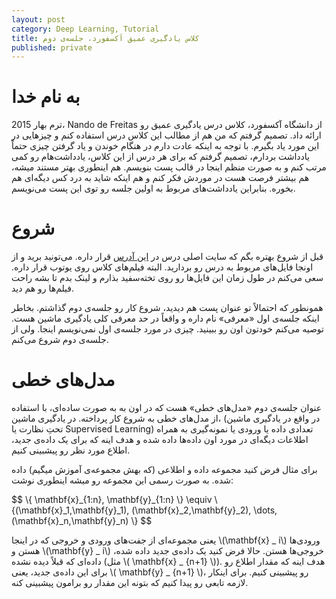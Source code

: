 ```yaml
---
layout: post
category: Deep Learning, Tutorial
title: کلاس یادگیری عمیق آکسفورد، جلسه‌ی دوم
published: private
---
```

به نام خدا
===========

ترم بهار 2015، Nando de Freitas از دانشگاه آکسفورد، کلاس درس یادگیری عمیق رو ارائه داد. تصمیم گرفتم که من هم از مطالب این کلاس درس استفاده کنم و چیزهایی در این مورد یاد بگیرم. 
با توجه به اینکه عادت دارم در هنگام خوندن و یاد گرفتن چیزی حتماً یادداشت بردارم، تصمیم گرفتم که برای هر درس از این کلاس، یادداشت‌هام رو کمی مرتب کنم و به صورت منظم اینجا در قالب پست بنویسم. هم اینطوری بهتر مستند میشه، هم بیشتر فرصت هست در موردش فکر کنم و هم اینکه شاید به درد کس دیگه‌ای هم بخوره. 
بنابراین یادداشت‌های مربوط به اولین جلسه رو توی این پست می‌نویسم.


شروع
=====

قبل از شروع بهتره بگم که سایت اصلی درس در [این آدرس](https://www.cs.ox.ac.uk/people/nando.defreitas/machinelearning/) قرار داره.
 می‌تونید برید و از اونجا فایل‌های مربوط به درس رو بردارید. البته فیلم‌های کلاس روی یوتوب قرار داره. سعی می‌کنم در طول زمان این فایل‌ها رو روی تخته‌سفید بذارم و لینک بدم تا بشه راحت فیلم‌ها رو هم دید.

همونطور که احتمالاً تو عنوان پست هم دیدید، شروع کار رو جلسه‌ی دوم گذاشتم. بخاطر اینکه جلسه‌ی اول «معرفی» نام داره و واقعاً در حد معرفی کلی یادگیری ماشین هست. توصیه می‌کنم خودتون اون رو ببینید. چیزی در مورد جلسه‌ی اول نمی‌نویسم اینجا. ولی از جلسه‌ی دوم شروع می‌کنم.


مدل‌های خطی
===========
عنوان جلسه‌ی دوم «مدل‌های خطی» هست که در اون به به صورت ساده‌ای، با استفاده از مدل‌های خطی به شروع کار پرداخته.
در یادگیری ماشین، (در واقع در یادگیری ماشین تحتِ نظارت یا Supervised Learning) تعدادی داده یا ورودی یا نمونه‌گیری به همراه اطلاعات دیگه‌ای در مورد اون داده‌ها داده شده و هدف اینه که برای یک داده‌ی جدید، اطلاع مورد نظر رو پیشبینی کنیم. 

برای مثال فرض کنید مجموعه داده و اطلاعی (که بهش مجموعه‌ی آموزش میگیم) داده شده. به صورت رسمی این مجموعه رو میشه اینطوری نوشت:

<div>$$ \{ \mathbf{x}_{1:n}, \mathbf{y}_{1:n} \} \equiv \{(\mathbf{x}_1,\mathbf{y}_1), (\mathbf{x}_2,\mathbf{y}_2), \dots, (\mathbf{x}_n,\mathbf{y}_n) \} $$</div>

یعنی مجموعه‌ای از جفت‌های ورودی و خروجی که در اینجا \\(\mathbf{x} _ i\\) ورودی‌ها هستن و \\(\mathbf{y} _ i\\) خروجی‌ها هستن.
حالا فرض کنید یک داده‌ی جدید داده شده، داده‌ای که قبلاً دیده نشده (مثل \\( \mathbf{x} _ {n+1} \\)). هدف اینه که مقدار اطلاع رو برای این داده‌ی جدید، یعنی \\( \mathbf{y} _ {n+1} \\)، رو پیشبینی کنیم.
برای اینکار لازمه تابعی رو پیدا کنیم که بتونه این مقدار رو برامون پیشبینی کنه.
